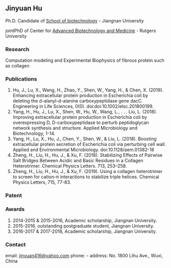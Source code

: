 ## Jinyuan Hu

Ph.D. Candidate of [School of biotechnology](http://biotech.jiangnan.edu.cn/) - Jiangnan University

jointPhD of Center for [Advanced Biotechnology and Medicine](https://cabm.rutgers.edu/) - Rutgers University 


### Research 
Computation modeling and Experimental Biophysics of fibrous protein such as collagen

### Publications
1. Hu, J., Lu, X., Wang, H., Zhao, Y., Shen, W., Yang, H., & Chen, X. (2019). Enhancing extracellular protein production in Escherichia coli by deleting the d-alanyl-d-alanine carboxypeptidase gene dacC. Engineering in Life Sciences, 0(0). doi:doi:10.1002/elsc.201800199.
2. Yang, H., Hu, J., Lu, X., Shen, W., Hu, W., Wang, L., . . . Liu, L. (2018). Improving extracellular protein production in Escherichia coli by overexpressing D, D-carboxypeptidase to perturb peptidoglycan network synthesis and structure. Applied Microbiology and Biotechnology, 1-14. 
3. Yang, H., Lu, X., Hu, J., Chen, Y., Shen, W., & Liu, L. (2018). Boosting extracellular protein secretion of Escherichia coli via perturbing cell wall. Applied and Environmental Microbiology. doi:10.1128/aem.01382-18
4. Zheng, H., Liu, H., Hu, J., & Xu, F. (2018). Stabilizing Effects of Pairwise Salt Bridges Between Acidic and Basic Residues in a Collagen Heterotrimer. Chemical Physics Letters. 713, 253–258.
5. Zheng, H., Liu, H., Hu, J., & Xu, F. (2019). Using a collagen heterotrimer to screen for cation-π interactions to stabilize triple helices. Chemical Physics Letters, 715, 77-83. 

### Patent

### Awards
1. 2014-2015 & 2015-2016, Academic scholarship, Jiangnan University.
2. 2015-2016, outstanding postgraduate student, Jiangnan University.
3. 2016-2017 & 2017-2018, Academic scholarship, Jiangnan University.

### Contact
email: jinyuan416@yahoo.com
phone: -
address: No. 1800 Lihu Ave., Wuxi, China 
